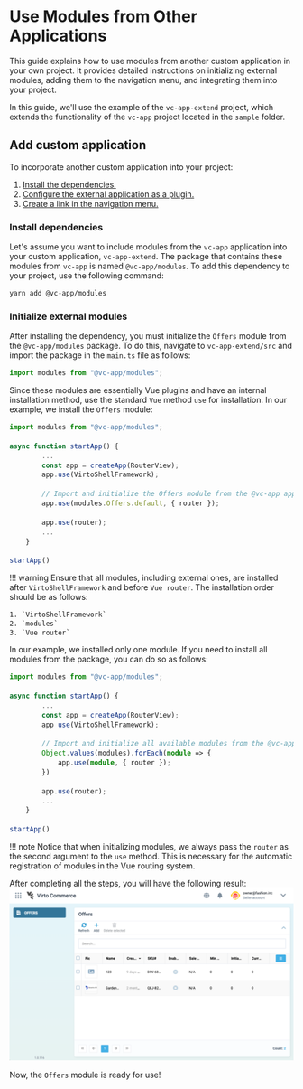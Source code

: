 # Use Modules from Other Applications

This guide explains how to use modules from another custom application in your own project. It provides detailed instructions on initializing external modules, adding them to the navigation menu, and integrating them into your project.

In this guide, we'll use the example of the `vc-app-extend` project, which extends the functionality of the `vc-app` project located in the `sample` folder.

## Add custom application

To incorporate another custom application into your project:

1. [Install the dependencies.](Using-Modules-from-Other-Applications.md#installing-dependencies)
1. [Configure the external application as a plugin.](Using-Modules-from-Other-Applications.md#initializing-external-modules)
1. [Create a link in the navigation menu.](Using-Modules-from-Other-Applications.md#adding-a-module-to-the-navigation-menu)

### Install dependencies

Let's assume you want to include modules from the `vc-app` application into your custom application, `vc-app-extend`. The package that contains these modules from `vc-app` is named `@vc-app/modules`. To add this dependency to your project, use the following command:

```bash
yarn add @vc-app/modules
```

### Initialize external modules

After installing the dependency, you must initialize the `Offers` module from the `@vc-app/modules` package. To do this, navigate to `vc-app-extend/src` and import the package in the `main.ts` file as follows:

```typescript
import modules from "@vc-app/modules";
```

Since these modules are essentially Vue plugins and have an internal installation method, use the standard `Vue` method `use` for installation. In our example, we install the `Offers` module:

```typescript
import modules from "@vc-app/modules";

async function startApp() {
        ...
        const app = createApp(RouterView);
        app.use(VirtoShellFramework);

        // Import and initialize the Offers module from the @vc-app application
        app.use(modules.Offers.default, { router });

        app.use(router);
        ...
    }

startApp()
```

!!! warning
    Ensure that all modules, including external ones, are installed after `VirtoShellFramework` and before `Vue router`. The installation order should be as follows:

    1. `VirtoShellFramework`
    2. `modules`
    3. `Vue router`

In our example, we installed only one module. If you need to install all modules from the package, you can do so as follows:

```typescript
import modules from "@vc-app/modules";

async function startApp() {
        ...
        const app = createApp(RouterView);
        app use(VirtoShellFramework);

        // Import and initialize all available modules from the @vc-app application
        Object.values(modules).forEach(module => {
            app.use(module, { router });
        })

        app.use(router);
        ...
    }

startApp()
```

!!! note
    Notice that when initializing modules, we always pass the `router` as the second argument to the `use` method. This is necessary for the automatic registration of modules in the Vue routing system.


After completing all the steps, you will have the following result:
![Provided Offers](../../../media/added-offers-menu.png)

Now, the `Offers` module is ready for use!
